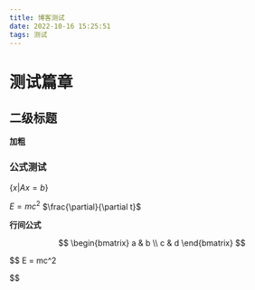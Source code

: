 ```yaml
---
title: 博客测试
date: 2022-10-16 15:25:51
tags: 测试
---
```

# 测试篇章

## 二级标题

**加粗**
### 公式测试

$\{x | Ax = b\}$

$E = mc^2$
$\frac{\partial}{\partial t}$

**行间公式**



$$
\begin{bmatrix}
  a & b \\
  c & d
\end{bmatrix}
$$


$$
E = mc^2

$$